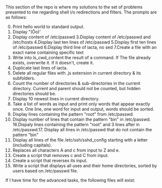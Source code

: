 This section of the repo is where my solutions to the set of problems presented to me regarding shell i/o redirections and filters. The prompts are as follows: 

0. Print hello world to standard output. 
1. Display "(Ôo)'
2. Display content of /etc/passwd
3.Display content of /etc/passwd and /etc/hosts
4.Display last ten lines of /etc/passwd
5.Display first ten lines of /etc/passwd
6.Display third line of iacta, no sed 
7.Create a file with an exact name containing specific text 
8. Write into ls_cwd_content the result of a command. If The file already exists, overwrite it. If it doesn't, create it. 
9. Duplicate last lines of iacta. 
10. Delete all regular files with .js extension in current directory & its subfolders. 
11. Count the number of directories & sub-directories in the current directory. Current and parent should not be counted, but hidden directories should be. 
12. Display 10 newest lines in current directory. 
13. Take a list of words as input and print only words that appear exactly once. One line, one word for input and output, words should be sorted. 
14. Display lines containing the pattern "root" from /etc/passwd. 
15. Display number of lines that contain the pattern "bin" in /etc/passwd. 
16.Dispaly lines containing the pattern "root" and 3 lines after in /etc/passwd.17. Display all lines in /etc/passwd that do not contain the pattern "bin"
18. Display all lines of the file /etc/ssh/sshd_config starting with a letter (including capitals). 
19. Replaces all characters A and c from input to Z and e. 
20. Create a script that removes c and C from input. 
21. Create a script that reverses its input. 
22. Write a script that displays all uses and their home directories, sorted by users based on /etc/passwd file. 

If I have time for the advanced tasks, the following files will exist: 


